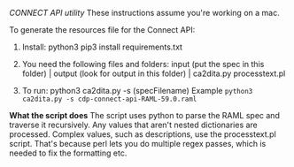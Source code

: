 *CONNECT API utility*
These instructions assume you're working on a mac.

To generate the resources file for the Connect API:
1) Install:
	python3
	pip3 install requirements.txt
2) You need the following files and folders:
   input (put the spec in this folder)
   |
   output (look for output in this folder)
   |
   ca2dita.py
   processtext.pl

3) To run:
   python3 ca2dita.py -s (specFilename)
   Example
   `python3 ca2dita.py -s cdp-connect-api-RAML-59.0.raml`

**What the script does**
The script uses python to parse the RAML spec and traverse it recursively. 
Any values that aren't nested dictionaries are processed. 
Complex values, such as descriptions, use the processtext.pl script.
That's because perl lets you do multiple regex passes, which is needed to fix the formatting etc.

